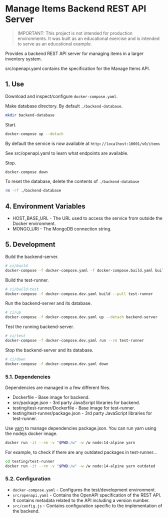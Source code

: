 # Manage Items Backend REST API Server

> IMPORTANT: This project is not intended for production environments.
> It was built as an educational exercise and is intended to serve as an educational
> example.

Provides a backend REST API server for managing items in a larger inventory system.

src/openapi.yaml contains the specification for the Manage Items API.

## 1. Use

Download and inspect/configure `docker-compose.yaml`.

Make database directory. By default `./backend-database`.

```bash
mkdir backend-database
```

Start.

```bash
docker-compose up --detach
```

By default the service is now available at `http://localhost:10001/v0/items`


See src/openapi.yaml to learn what endpoints are available.

Stop.

```bash
docker-compose down
```

To reset the database, delete the contents of `./backend-database`

```bash
rm -rf ./backend-database
```

## 4. Environment Variables

* HOST_BASE_URL - The URL used to access the service from outside the Docker environment.
* MONGO_URI - The MongoDB connection string.

## 5. Development

Build the backend-server.

```bash
# ci/build
docker-compose -f docker-compose.yaml -f docker-compose.build.yaml build --pull backend-server
```

Build the test-runner.

```bash
# ci/build-test
docker-compose -f docker-compose.dev.yaml build --pull test-runner
```

Run the backend-server and its database.

```bash
# ci/up
docker-compose -f docker-compose.dev.yaml up --detach backend-server
```

Test the running backend-server.

```bash
# ci/test
docker-compose -f docker-compose.dev.yaml run --rm test-runner
```

Stop the backend-server and its database.

```bash
# ci/down
docker-compose -f docker-compose.dev.yaml down
```

### 5.1. Dependencies

Dependencies are managed in a few different files.

* Dockerfile - Base image for backend.
* src/package.json - 3rd party JavaScript libraries for backend.
* testing/test-runner/Dockerfile - Base image for test-runner.
* testing/test-runner/package.json - 3rd party JavaScript libraries for test-runner.

Use [yarn](https://yarnpkg.com/) to manage dependencies package.json. You can run yarn using the nodejs docker image.

```bash
docker run -it --rm -v "$PWD:/w" -w /w node:14-alpine yarn
```

For example, to check if there are any outdated packages in test-runner...

```bash
cd testing/test-runner
docker run -it --rm -v "$PWD:/w" -w /w node:14-alpine yarn outdated
```

### 5.2. Configuration

* `docker-compose.yaml` - Configures the test/development environment.
* `src/openapi.yaml` - Contains the OpenAPI specification of the REST API. It contains metadata related to the API including a version number.
* `src/config.js` - Contains configuration specific to the implementation of the backend.
